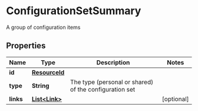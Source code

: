 

# ConfigurationSetSummary

A group of configuration items

## Properties

| Name | Type | Description | Notes |
|------------ | ------------- | ------------- | -------------|
|**id** | [**ResourceId**](ResourceId.md) |  |  |
|**type** | **String** | The type (personal or shared) of the configuration set |  |
|**links** | [**List&lt;Link&gt;**](Link.md) |  |  [optional] |



